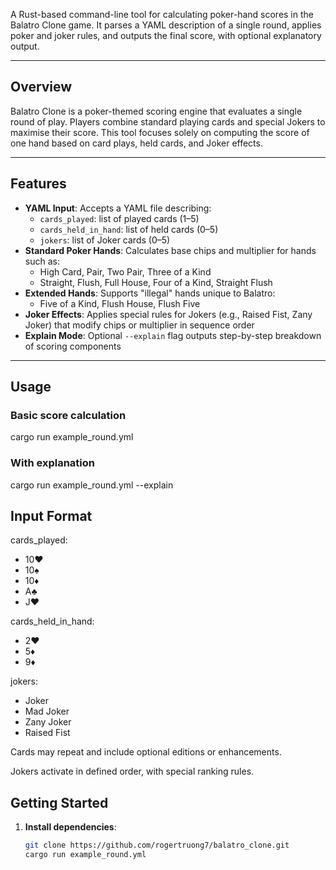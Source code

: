 A Rust-based command-line tool for calculating poker-hand scores in the Balatro Clone game. It parses a YAML description of a single round, applies poker and joker rules, and outputs the final score, with optional explanatory output.

---

## Overview

Balatro Clone is a poker-themed scoring engine that evaluates a single round of play. Players combine standard playing cards and special Jokers to maximise their score. This tool focuses solely on computing the score of one hand based on card plays, held cards, and Joker effects.

---

## Features

- **YAML Input**: Accepts a YAML file describing:
  - `cards_played`: list of played cards (1–5)
  - `cards_held_in_hand`: list of held cards (0–5)
  - `jokers`: list of Joker cards (0–5)
- **Standard Poker Hands**: Calculates base chips and multiplier for hands such as:
  - High Card, Pair, Two Pair, Three of a Kind
  - Straight, Flush, Full House, Four of a Kind, Straight Flush
- **Extended Hands**: Supports "illegal" hands unique to Balatro:
  - Five of a Kind, Flush House, Flush Five
- **Joker Effects**: Applies special rules for Jokers (e.g., Raised Fist, Zany Joker) that modify chips or multiplier in sequence order
- **Explain Mode**: Optional `--explain` flag outputs step-by-step breakdown of scoring components

---

## Usage

### Basic score calculation
cargo run example_round.yml

### With explanation
cargo run example_round.yml --explain


## Input Format

cards_played:
  - 10♥
  - 10♠
  - 10♦
  - A♣
  - J♥

cards_held_in_hand:
  - 2♥
  - 5♦
  - 9♦

jokers:
  - Joker
  - Mad Joker
  - Zany Joker
  - Raised Fist

Cards may repeat and include optional editions or enhancements.

Jokers activate in defined order, with special ranking rules.

## Getting Started

1. **Install dependencies**:
   ```bash
   git clone https://github.com/rogertruong7/balatro_clone.git
   cargo run example_round.yml

